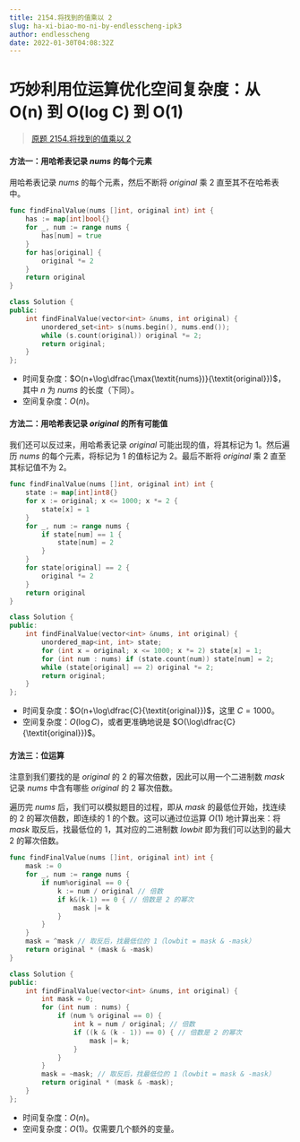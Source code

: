 ```yaml
---
title: 2154.将找到的值乘以 2
slug: ha-xi-biao-mo-ni-by-endlesscheng-ipk3
author: endlesscheng
date: 2022-01-30T04:08:32Z
---
```

# 巧妙利用位运算优化空间复杂度：从 O(n) 到 O(log C) 到 O(1)
 
> [原题 2154.将找到的值乘以 2](https://leetcode.cn/problems/keep-multiplying-found-values-by-two)
#### 方法一：用哈希表记录 $\textit{nums}$ 的每个元素

用哈希表记录 $\textit{nums}$ 的每个元素，然后不断将 $\textit{original}$ 乘 $2$ 直至其不在哈希表中。

```go [sol1-Go]
func findFinalValue(nums []int, original int) int {
	has := map[int]bool{}
	for _, num := range nums {
		has[num] = true
	}
	for has[original] {
		original *= 2
	}
	return original
}
```

```C++ [sol1-C++]
class Solution {
public:
    int findFinalValue(vector<int> &nums, int original) {
        unordered_set<int> s(nums.begin(), nums.end());
        while (s.count(original)) original *= 2;
        return original;
    }
};
```

- 时间复杂度：$O(n+\log\dfrac{\max(\textit{nums})}{\textit{original}})$，其中 $n$ 为 $\textit{nums}$ 的长度（下同）。
- 空间复杂度：$O(n)$。

#### 方法二：用哈希表记录 $\textit{original}$ 的所有可能值

我们还可以反过来，用哈希表记录 $\textit{original}$ 可能出现的值，将其标记为 $1$。然后遍历 $\textit{nums}$ 的每个元素，将标记为 $1$ 的值标记为 $2$。最后不断将 $\textit{original}$ 乘 $2$ 直至其标记值不为 $2$。

```go [sol2-Go]
func findFinalValue(nums []int, original int) int {
	state := map[int]int8{}
	for x := original; x <= 1000; x *= 2 {
		state[x] = 1
	}
	for _, num := range nums {
		if state[num] == 1 {
			state[num] = 2
		}
	}
	for state[original] == 2 {
		original *= 2
	}
	return original
}
```

```C++ [sol2-C++]
class Solution {
public:
    int findFinalValue(vector<int> &nums, int original) {
        unordered_map<int, int> state;
        for (int x = original; x <= 1000; x *= 2) state[x] = 1;
        for (int num : nums) if (state.count(num)) state[num] = 2;
        while (state[original] == 2) original *= 2;
        return original;
    }
};
```

- 时间复杂度：$O(n+\log\dfrac{C}{\textit{original}})$，这里 $C=1000$。
- 空间复杂度：$O(\log C)$，或者更准确地说是 $O(\log\dfrac{C}{\textit{original}})$。

#### 方法三：位运算

注意到我们要找的是 $\textit{original}$ 的 $2$ 的幂次倍数，因此可以用一个二进制数 $\textit{mask}$ 记录 $\textit{nums}$ 中含有哪些 $\textit{original}$ 的 $2$ 幂次倍数。

遍历完 $\textit{nums}$ 后，我们可以模拟题目的过程，即从 $\textit{mask}$ 的最低位开始，找连续的 $2$ 的幂次倍数，即连续的 $1$ 的个数。这可以通过位运算 $O(1)$ 地计算出来：将 $\textit{mask}$ 取反后，找最低位的 $1$，其对应的二进制数 $\textit{lowbit}$ 即为我们可以达到的最大 $2$ 的幂次倍数。

```go [sol3-Go]
func findFinalValue(nums []int, original int) int {
	mask := 0
	for _, num := range nums {
		if num%original == 0 {
			k := num / original // 倍数
			if k&(k-1) == 0 { // 倍数是 2 的幂次
				mask |= k
			}
		}
	}
	mask = ^mask // 取反后，找最低位的 1（lowbit = mask & -mask）
	return original * (mask & -mask)
}
```

```C++ [sol3-C++]
class Solution {
public:
    int findFinalValue(vector<int> &nums, int original) {
        int mask = 0;
        for (int num : nums) {
            if (num % original == 0) {
                int k = num / original; // 倍数
                if ((k & (k - 1)) == 0) { // 倍数是 2 的幂次
                    mask |= k;
                }
            }
        }
        mask = ~mask; // 取反后，找最低位的 1（lowbit = mask & -mask）
        return original * (mask & -mask);
    }
};
```

- 时间复杂度：$O(n)$。
- 空间复杂度：$O(1)$。仅需要几个额外的变量。

